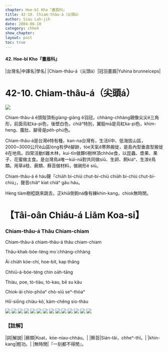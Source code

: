 ```yaml
---
chapter: Hoe-bî Kho『畫眉科』
title: 42-10. Chiam-thâu-á（尖頭á）
author: Siau Lah-jih
date: 2004-06-10    
category: chheh
show_chapter: 
layout: post
toc: true
---
```


#### 42. Hoe-bî Kho『畫眉科』


|台灣名|中譯名|學名|
|Chiam-thâu-á（尖頭á）|冠羽畫眉|Yuhina brunneiceps| 


# 42-10. Chiam-thâu-á（尖頭á）

![](../too5/42/42-10-12.Chiam-thâu-á.jpg)


Chiam-thâu-á ê頭殼頂有giàng-giàng ê羽冠，chhàng-chhàng親像尖尖ê三角形，前面烏紅ka-pi色，後壁白色，chiâⁿ特別，翼股mā是烏紅ka-pi色，khim-heng、腹肚、腳骨是pe̍h-phú色。

Chiam-thâu-á是台灣ê特有種，kan-na台灣有，生活tī中、低海拔山區，2000~3000公尺ê山區lóng有伊ê腳跡，tòe天氣ê寒熱搬徙，是島內型垂直型搬徙ê在地鳥。四常活動tī雜木林，kui-tīn做夥tī樹林頂chhōe食，以昆蟲、漿果、果子、花蜜做主食。是台灣鳥á唯一kúi-nā對共同做siū、生卵、飼kiáⁿ、生湠ê鳥類。用草á枝、蕨類、蘚苔做材料，做碗形ê siū。

Chiam-thâu-á ê háu聲「chia̍h bí-chiú chut-bí-chiú chia̍h bí-chiú chut-bí-chiú」，聲音chiâⁿ kiat chiâⁿ gâu háu。

Hèng tiàm樹椏跳來跳去，正khiā倒鉤ná像有練khin-kang，chiok無時閒。




# 【Tâi-oân Chiáu-á Liām Koa-si】

### **Chiam-thâu-á Thâu Chiam-chiam**


Chiam-thâu-á chiam-thâu-á thâu chiam-chiam

Thâu-khak-bóe-téng mo͘ chhàng-chhàng 

Ài chia̍h kóe-chí, hoe-bi̍t, kap thâng

Chhiū-á-bóe-téng chin oa̍h-tāng

Thiàu, poe, tò-tiàu, tò-kau, bē su kâu

Chiok-ài chio-phōaⁿ chò-siū seⁿ-thòaⁿ

Hō͘-siōng chiàu-kò͘, kám-chêng sio-thàu



![](../too5/42/42-10-2.Chiam-thâu-á.jpg)
![](../too5/42/42-10-11.Chiam-thâu-á.jpg)
![](../too5/42/42-10-5.Chiam-thâu-á.jpg)
![](../too5/42/42-10-4.Chiam-thâu-á.jpg)
![](../too5/42/42-10-3.Chiam-thâu-á.jpg)
![](../too5/42/42-10-6.Chiam-thâu-á.jpg)
![](../too5/42/42-10-7.Chiam-thâu-á.jpg)
![](../too5/42/42-10-1.Chiam-thâu-á.jpg)
![](../too5/42/42-10-9.Chiam-thâu-á.jpg)
![](../too5/42/42-10-10.Chiam-thâu-á.jpg)
![](../too5/42/42-10-8.Chiam-thâu-á.jpg)
![](../too5/42/42-10-13.Chiam-thâu-á.jpg)
![](../too5/42/42-10-14.Chiam-thâu-á.jpg)
![](../too5/42/42-10-15.Chiam-thâu-á.jpg)



### 【註解】

|詞|解說|
|蕨類|Koat，kòe-niau-chháu。|
|蘚苔|Sián-tâi，chheⁿ-thî。|
|khin-kang|輕功。|
|無時閒|『一刻都不得閒』。



